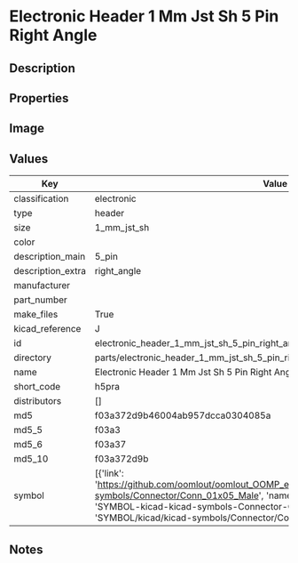 # Electronic Header 1 Mm Jst Sh 5 Pin Right Angle

## Description

## Properties


## Image


## Values

| Key | Value |
| --- | --- |
| classification | electronic |
| type | header |
| size | 1_mm_jst_sh |
| color |  |
| description_main | 5_pin |
| description_extra | right_angle |
| manufacturer |  |
| part_number |  |
| make_files | True |
| kicad_reference | J |
| id | electronic_header_1_mm_jst_sh_5_pin_right_angle |
| directory | parts/electronic_header_1_mm_jst_sh_5_pin_right_angle |
| name | Electronic Header 1 Mm Jst Sh 5 Pin Right Angle |
| short_code | h5pra |
| distributors | [] |
| md5 | f03a372d9b46004ab957dcca0304085a |
| md5_5 | f03a3 |
| md5_6 | f03a37 |
| md5_10 | f03a372d9b |
| symbol | [{'link': 'https://github.com/oomlout/oomlout_OOMP_eda_V2/tree/main/SYMBOL/kicad/kicad-symbols/Connector/Conn_01x05_Male', 'name': 'Connector : Conn_01x05_Male', 'id': 'SYMBOL-kicad-kicad-symbols-Connector-Conn_01x05_Male', 'directory': 'SYMBOL/kicad/kicad-symbols/Connector/Conn_01x05_Male/'}] |

## Notes

